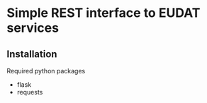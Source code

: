 Simple REST interface to EUDAT services
=======================================

Installation
------------

Required python packages

- flask
- requests

